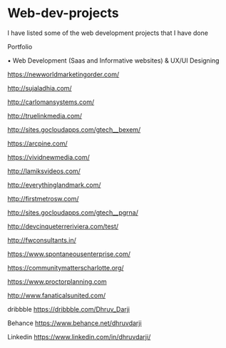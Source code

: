 # Web-dev-projects
I have listed some of the web development projects that I have done

Portfolio

•	Web Development (Saas and Informative websites) & UX/UI Designing

https://newworldmarketingorder.com/

http://sujaladhia.com/ 

http://carlomansystems.com/

http://truelinkmedia.com/ 

http://sites.gocloudapps.com/gtech__bexem/ 

https://arcpine.com/ 

https://vividnewmedia.com/

http://lamiksvideos.com/ 

http://everythinglandmark.com/ 

http://firstmetrosw.com/ 

http://sites.gocloudapps.com/gtech__pgrna/ 

http://devcinqueterreriviera.com/test/

http://fwconsultants.in/

https://www.spontaneousenterprise.com/

https://communitymatterscharlotte.org/

https://www.proctorplanning.com

http://www.fanaticalsunited.com/ 



dribbble https://dribbble.com/Dhruv_Darji

Behance https://www.behance.net/dhruvdarji

Linkedin https://www.linkedin.com/in/dhruvdarji/


